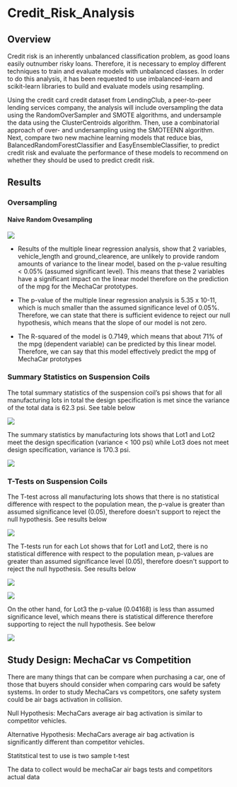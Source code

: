 # Credit_Risk_Analysis

## Overview 

Credit risk is an inherently unbalanced classification problem, as good loans easily outnumber risky loans. Therefore, it is necessary to employ different techniques to train and evaluate models with unbalanced classes. In order to do this analysis, it has been requested to use imbalanced-learn and scikit-learn libraries to build and evaluate models using resampling.

Using the credit card credit dataset from LendingClub, a peer-to-peer lending services company, the analysis will include oversampling the data using the RandomOverSampler and SMOTE algorithms, and undersample the data using the ClusterCentroids algorithm. Then, use a combinatorial approach of over- and undersampling using the SMOTEENN algorithm. Next, compare two new machine learning models that reduce bias, BalancedRandomForestClassifier and EasyEnsembleClassifier, to predict credit risk and evaluate the performance of these models to recommend on whether they should be used to predict credit risk.

## Results

### Oversampling

#### Naive Random Ovesampling

![](Images/MultipleLinearRegression.png)

* Results of the multiple linear regression analysis, show that 2 variables, vehicle_length and ground_clearence, are unlikely to provide random amounts of variance to the linear model, based on the p-value resulting < 0.05% (assumed significant level). This means that these 2 variables have a significant impact on the linear model therefore on the prediction of the mpg for the MechaCar prototypes.

* The p-value of the multiple linear regression analysis is 5.35 x 10-11, which is much smaller than the assumed significance level of 0.05%. Therefore, we can state that there is sufficient evidence to reject our null hypothesis, which means that the slope of our model is not zero.

* The R-squared of the model is 0.7149, which means that about 71% of the mpg (dependent variable) can be predicted by this linear model. Therefore, we can say that this model effectively predict the mpg of MechaCar prototypes
 
### Summary Statistics on Suspension Coils

The total summary statistics of the suspension coil’s psi shows that for all manufacturing lots in total the design specification is met since the variance of the total data is 62.3 psi. See table below

![](Images/total_summary.png)

The summary statistics by manufacturing lots shows that Lot1 and Lot2 meet the design specification (variance < 100 psi) while Lot3 does not meet design specification, variance is 170.3 psi. 

![](Images/lot_summary.png)

### T-Tests on Suspension Coils

The T-test across all manufacturing lots shows that there is no statistical difference with respect to the population mean, the p-value is greater than assumed significance level (0.05), therefore doesn't support to reject the null hypothesis. See results below

![](Images/AllLots_Ttest.png)

The T-tests run for each Lot shows that for Lot1 and Lot2, there is no statistical difference with respect to the population mean, p-values are greater than assumed significance level (0.05), therefore doesn't support to reject the null hypothesis. See results below

![](Images/Lot1_Ttest.png)

![](Images/Lot2_Ttest.png)

On the other hand, for Lot3 the p-value (0.04168) is less than assumed significance level, which means there is statistical difference therefore supporting to reject the null hypothesis. See below

![](Images/Lot3_Ttest.png)


## Study Design: MechaCar vs Competition

There are many things that can be compare when purchasing a car, one of those that buyers should consider when comparing cars would be safety systems. In order to study MechaCars vs competitors, one safety system could be air bags activation in collision. 

Null Hypothesis: MechaCars average air bag activation is similar to competitor vehicles.

Alternative Hypothesis: MechaCars average air bag activation is significantly different than competitor vehicles.

Statitstical test to use is two sample t-test

The data to collect would be mechaCar air bags tests and competitors actual data
